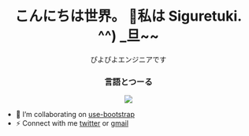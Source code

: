 <h1 align="center"> こんにちは世界。 👋私は Siguretuki. ^^) _旦~~</h1>

<P align="center">ぴよぴよエンジニアです</P>
<h3 align="center">言語とつーる</h3>
<p align="center">
  <a href="https://skillicons.dev">
    <img src="https://skillicons.dev/icons?i=python,django,html,css,js,nuxtjs,vue,arduino,raspberrypi,vscode,fusion360" />
  </a>
</p>

- 👯 I’m collaborating on [use-bootstrap](https://github.com/simplise/use-bootstrap)
- ⚡ Connect with me [twitter](https://twitter.com/selenekunn) or <a href="mailto:siguretukikohane@gmail.com">gmail</a>

<!--
**Siguretuki/Siguretuki** is a ✨ _special_ ✨ repository because its `README.md` (this file) appears on your GitHub profile.

Here are some ideas to get you started:

- 🔭 I’m currently working on ...
- 🌱 I’m currently learning ...
- 👯 I’m looking to collaborate on ...
- 🤔 I’m looking for help with ...
- 💬 Ask me about ...
- 📫 How to reach me: ...
- 😄 Pronouns: ...
- ⚡ Fun fact: ...
-->
